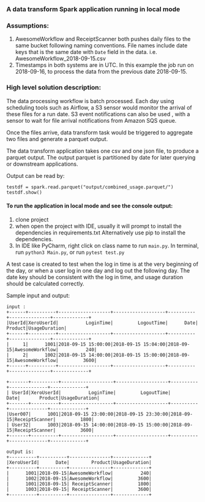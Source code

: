 ### A data transform Spark application running in local mode
### Assumptions: 
1) AwesomeWorkflow and ReceiptScanner both pushes daily files to the same bucket following naming conventions.
File names include date keys that is the same date with ```Date``` field in the data. i.e.  AwesomeWorkflow_2018-09-15.csv
2) Timestamps in both systems are in UTC. In this example the job run on 2018-09-16, to process the data from the previous date 2018-09-15.

### High level solution description:
The data processing workflow is batch processed. 
Each day using scheduling tools such as Airflow, a S3 sensor would monitor the arrival of these files for a run date. S3 event notifications can also be used , with a sensor to wait for file arrival notifications from Amazon SQS queue.

Once the files arrive, data transform task would be triggered to aggregate two files and generate a parquet output.

The data transform application takes one csv and one json file, to produce a parquet output.
The output parquet is partitioned by date for later querying or downstream applications.


Output can be read by:

    testdf = spark.read.parquet("output/combined_usage.parquet/")
    testdf.show()


#### To run the application in local mode and see the console output:
1) clone project
2) when open the project with IDE, usually it will prompt to install the dependencies in requirements.txt
Alternatively use pip to install the dependencies.
3) In IDE like PyCharm, right click on class name to run ```main.py```. In terminal, run ```python3 Main.py```, or run ```pytest test.py```

A test case is created to test when the log in time is at the very beginning of the day, 
or when a user log in one day and log out the following day. 
The date key should be consistent with the log in time, and usage duration should be calculated correctly.

Sample input and output:

```
input : 
+------+----------+-------------------+-------------------+----------+---------------+-------------+
|UserId|XeroUserId|          LoginTime|         LogoutTime|      Date|        Product|UsageDuration|
+------+----------+-------------------+-------------------+----------+---------------+-------------+
|     1|      1001|2018-09-15 15:00:00|2018-09-15 15:04:00|2018-09-15|AwesomeWorkflow|          240|
|     2|      1002|2018-09-15 14:00:00|2018-09-15 15:00:00|2018-09-15|AwesomeWorkflow|         3600|
+------+----------+-------------------+-------------------+----------+---------------+-------------+

+-------+----------+-------------------+-------------------+----------+--------------+-------------+
| UserId|XeroUserId|          LoginTime|         LogoutTime|      Date|       Product|UsageDuration|
+-------+----------+-------------------+-------------------+----------+--------------+-------------+
|User007|      1001|2018-09-15 23:00:00|2018-09-15 23:30:00|2018-09-15|ReceiptScanner|         1800|
| User32|      1003|2018-09-15 14:00:00|2018-09-15 15:00:00|2018-09-15|ReceiptScanner|         3600|
+-------+----------+-------------------+-------------------+----------+--------------+-------------+

output is:
+----------+----------+---------------+-------------+
|XeroUserId|      Date|        Product|UsageDuration|
+----------+----------+---------------+-------------+
|      1001|2018-09-15|AwesomeWorkflow|          240|
|      1002|2018-09-15|AwesomeWorkflow|         3600|
|      1001|2018-09-15| ReceiptScanner|         1800|
|      1003|2018-09-15| ReceiptScanner|         3600|
+----------+----------+---------------+-------------+
```